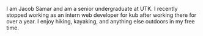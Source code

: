 I am Jacob Samar and am a senior undergraduate at UTK. I recently stopped working as an intern web developer for kub after working there for over a year. I enjoy hiking, kayaking, and anything else outdoors in my free time. 